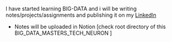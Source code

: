 I have started learning BIG-DATA and i will be writing notes/projects/assignments and publishing it on my <a href="https://www.linkedin.com/in/kishankumar-sutariya/" target="_blank" >LinkedIn</a> 
 - Notes will be uploaded in Notion [check root directory of this BIG_DATA_MASTERS_TECH_NEURON ] 
